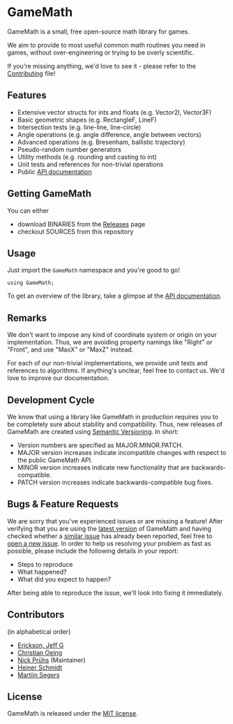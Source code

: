 # GameMath

GameMath is a small, free open-source math library for games.

We aim to provide to most useful common math routines you need in games, without over-engineering or trying to be overly scientific.

If you're missing anything, we'd love to see it - please refer to the [Contributing](https://github.com/npruehs/game-math/blob/develop/CONTRIBUTING.md) file!

## Features

* Extensive vector structs for ints and floats (e.g. Vector2I, Vector3F)
* Basic geometric shapes (e.g. RectangleF, LineF)
* Intersection tests (e.g. line-line, line-circle)
* Angle operations (e.g. angle difference, angle between vectors)
* Advanced operations (e.g. Bresenham, ballistic trajectory)
* Pseudo-random number generators
* Utility methods (e.g. rounding and casting to int)
* Unit tests and references for non-trivial operations
* Public [API documentation](http://npruehs.de/game-math/api/1.0)

## Getting GameMath

You can either

* download BINARIES from the [Releases](https://github.com/npruehs/game-math/releases) page
* checkout SOURCES from this repository

## Usage

Just import the `GameMath` namespace and you're good to go!

    using GameMath;

To get an overview of the library, take a glimpse at the [API documentation](http://npruehs.de/game-math/api/1.0).
	
## Remarks

We don't want to impose any kind of coordinate system or origin on your implementation. Thus, we are avoiding property namings like "Right" or "Front", and use "MaxX" or "MaxZ" instead.

For each of our non-trivial implementations, we provide unit tests and references to algorithms. If anything's unclear, feel free to contact us. We'd love to improve our documentation.

## Development Cycle

We know that using a library like GameMath in production requires you to be completely sure about stability and compatibility. Thus, new releases of GameMath are created using [Semantic Versioning](http://semver.org/). In short:

* Version numbers are specified as MAJOR.MINOR.PATCH.
* MAJOR version increases indicate incompatible changes with respect to the public GameMath API.
* MINOR version increases indicate new functionality that are backwards-compatible.
* PATCH version increases indicate backwards-compatible bug fixes.

## Bugs & Feature Requests

We are sorry that you've experienced issues or are missing a feature! After verifying that you are using the [latest version](https://github.com/npruehs/game-math/releases) of GameMath and having checked whether a [similar issue](https://github.com/npruehs/game-math/issues) has already been reported, feel free to [open a new issue](https://github.com/npruehs/game-math/issues/new). In order to help us resolving your problem as fast as possible, please include the following details in your report:

* Steps to reproduce
* What happened?
* What did you expect to happen?

After being able to reproduce the issue, we'll look into fixing it immediately.

## Contributors

(in alphabetical order)

* [Erickson, Jeff G](http://algorithms.wtf)
* [Christian Oeing](https://github.com/coeing)
* [Nick Prühs](https://github.com/npruehs) (Maintainer)
* [Heiner Schmidt](https://github.com/heinerschmidt)
* [Martijn Segers](https://nl.linkedin.com/in/martijn-segers-b3096956)

## License

GameMath is released under the [MIT license](https://github.com/npruehs/game-math/blob/develop/LICENSE).
